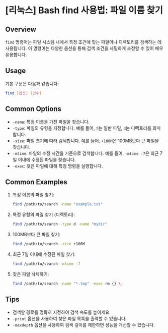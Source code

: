 # [리눅스] Bash find 사용법: 파일 이름 찾기

## Overview
`find` 명령어는 파일 시스템 내에서 특정 조건에 맞는 파일이나 디렉토리를 검색하는 데 사용됩니다. 이 명령어는 다양한 옵션을 통해 검색 조건을 세밀하게 조정할 수 있어 매우 유용합니다.

## Usage
기본 구문은 다음과 같습니다:

```bash
find [옵션] [인수]
```

## Common Options
- `-name`: 특정 이름을 가진 파일을 찾습니다.
- `-type`: 파일의 유형을 지정합니다. 예를 들어, `f`는 일반 파일, `d`는 디렉토리를 의미합니다.
- `-size`: 파일 크기에 따라 검색합니다. 예를 들어, `+100M`은 100MB보다 큰 파일을 찾습니다.
- `-mtime`: 파일의 수정 시간을 기준으로 검색합니다. 예를 들어, `-mtime -7`은 최근 7일 이내에 수정된 파일을 찾습니다.
- `-exec`: 찾은 파일에 대해 특정 명령을 실행합니다.

## Common Examples
1. 특정 이름의 파일 찾기:
   ```bash
   find /path/to/search -name "example.txt"
   ```

2. 특정 유형의 파일 찾기 (디렉토리):
   ```bash
   find /path/to/search -type d -name "mydir"
   ```

3. 100MB보다 큰 파일 찾기:
   ```bash
   find /path/to/search -size +100M
   ```

4. 최근 7일 이내에 수정된 파일 찾기:
   ```bash
   find /path/to/search -mtime -7
   ```

5. 찾은 파일 삭제하기:
   ```bash
   find /path/to/search -name "*.tmp" -exec rm {} \;
   ```

## Tips
- 검색할 경로를 명확히 지정하여 검색 속도를 높이세요.
- `-print` 옵션을 사용하여 찾은 파일 목록을 출력할 수 있습니다.
- `-maxdepth` 옵션을 사용하여 검색 깊이를 제한하면 성능을 개선할 수 있습니다.